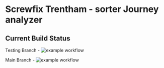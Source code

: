 # Screwfix Trentham - sorter Journey analyzer

## Current Build Status

Testing Branch - ![example workflow](http://10.4.5.227:3080/jwlyons/screwfix-trentham-sorterjourneys/actions/workflows/gitea-ci.yaml/badge.svg?branch=testing)

Main Branch - ![example workflow](http://10.4.5.227:3080/jwlyons/screwfix-trentham-sorterjourneys/actions/workflows/gitea-ci.yaml/badge.svg?branch=master)
